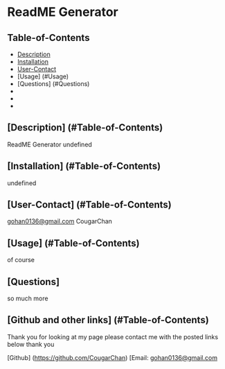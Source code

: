 # ReadME Generator

  ## Table-of-Contents
  - [Description](#description)
  - [Installation](#installation)
  - [User-Contact](#User-Contact)
  - [Usage] (#Usage)
  - [Questions] (#Questions)
  - 
  -
  -
  
  ## [Description] (#Table-of-Contents)
  ReadME Generator
  undefined

  ## [Installation] (#Table-of-Contents)
  undefined

  ## [User-Contact] (#Table-of-Contents)
  gohan0136@gmail.com
  CougarChan

  ## [Usage] (#Table-of-Contents)
   of course

   
  ## [Questions] 
   so much more
   ## [Github and other links] (#Table-of-Contents) 
     
   Thank you for looking at my page please contact me with the posted links below thank you

   [Github] (https://github.com/CougarChan)
   [Email: gohan0136@gmail.com
